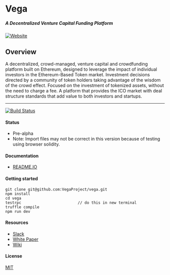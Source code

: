 # Vega
##### A Decentralized Venture Capital Funding Platform
[![Website](https://cdn-images-1.medium.com/max/119/1*S5uPPLkh3B-03lV482Ddrg@2x.png)](http://www.vega.fund)

Overview
----
A decentralized, crowd-managed, venture capital and crowdfunding platform built on Ethereum, designed to leverage the impact of individual investors in the Ethereum-Based Token market. Investment decisions directed by a community of token holders taking advantage of the wisdom of the crowd effect. Focused on the investment of tokenized assets, without the need to charge a fee. A platform that provides the ICO market with deal structure standards that add value to both investors and startups.

----
[![Build Status](https://travis-ci.org/VegaProject/wiki.svg?branch=master)](https://travis-ci.org/VegaProject/wiki)

#### Status
- Pre-alpha
- Note: Import files may not be correct in this version because of testing using browser solidity.

#### Documentation
- [README.IO](https://vega.readme.io/docs)

#### Getting started
	git clone git@github.com:VegaProject/vega.git
	npm install
	cd vega
	testrpc 						// do this in new terminal
	truffle compile
	npm run dev
	

#### Resources
- [Slack](https://vega-fund.slack.com/shared_invite/MTUxOTE1MDQ2OTk5LTE0ODg5NDQ4MzItMWFhNGE1YjhhMA)
- [White Paper](https://docs.google.com/document/d/1rgMqqoE7NNTPCLEGyCSBfYW39hqAPEi0U6tS105-U3g/edit)
- [Wiki](https://github.com/VegaProject/wiki/wiki)

#### License
[MIT](https://github.com/VegaProject/vega/blob/master/LICENSE)
